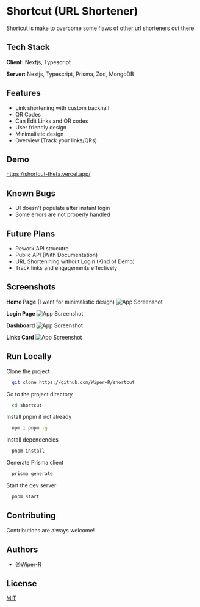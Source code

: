 
# Shortcut (URL Shortener)

Shortcut is make to overcome some flaws of other url shorteners out there


## Tech Stack

**Client:** Nextjs, Typescript

**Server:** Nextjs, Typescript, Prisma, Zod, MongoDB




## Features

- Link shortening with custom backhalf
- QR Codes
- Can Edit Links and QR codes
- User friendly design
- Minimalistic design
- Overview (Track your links/QRs)

## Demo

https://shortcut-theta.vercel.app/


## Known Bugs
- UI doesn't populate after instant login
- Some errors are not properly handled

## Future Plans
- Rework API strucutre
- Public API (With Documentation)
- URL Shortenining without Login (Kind of Demo)
- Track links and engagements effectively
## Screenshots

**Home Page** (I went for minimalistic design)
![App Screenshot](https://i.imgur.com/MGBSj0T.png)

**Login Page**
![App Screenshot](https://i.imgur.com/jlt5ifm.png)

**Dashboard**
![App Screenshot](https://i.imgur.com/WNvND46.png)

**Links Card**
![App Screenshot](https://i.imgur.com/qVpz1C6.png)



## Run Locally

Clone the project

```bash
  git clone https://github.com/Wiper-R/shortcut
```


Go to the project directory

```bash
  cd shortcut
```

Install pnpm if not already
```bash
  npm i pnpm -g
```

Install dependencies

```bash
  pnpm install
```

Generate Prisma client

```bash
  prisma generate
```

Start the dev server

```bash
  pnpm start
```





## Contributing

Contributions are always welcome!


## Authors

- [@Wiper-R](https://www.github.com/Wiper-R)


## License

[MIT](https://choosealicense.com/licenses/mit/)

